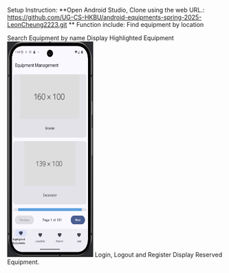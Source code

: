 Setup Instruction:
**Open Android Studio, Clone using the web URL.: https://github.com/UG-CS-HKBU/android-equipments-spring-2025-LeonCheung2223.git  **
Function include: 
Find equipment by location

Search Equipment by name
Display Highlighted Equipment 
<img src="screenshots/highlighted_equipment.png" alt="Highlighted Equipment" width="200" height="500"/>
Login, Logout and Register
Display Reserved Equipment.
